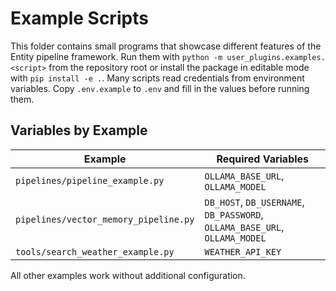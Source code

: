 # Example Scripts

This folder contains small programs that showcase different features of the Entity pipeline framework.
Run them with ``python -m user_plugins.examples.<script>`` from the repository root or install
the package in editable mode with ``pip install -e .``.
Many scripts read credentials from environment variables. Copy `.env.example` to
`.env` and fill in the values before running them.

## Variables by Example

| Example | Required Variables |
|---------|-------------------|
| `pipelines/pipeline_example.py` | `OLLAMA_BASE_URL`, `OLLAMA_MODEL` |
| `pipelines/vector_memory_pipeline.py` | `DB_HOST`, `DB_USERNAME`, `DB_PASSWORD`, `OLLAMA_BASE_URL`, `OLLAMA_MODEL` |
| `tools/search_weather_example.py` | `WEATHER_API_KEY` |

All other examples work without additional configuration.
